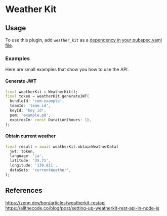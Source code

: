# Weather Kit

## Usage

To use this plugin, add `weather_kit` as a [dependency in your pubspec.yaml file](https://flutter.dev/docs/development/platform-integration/platform-channels).

### Examples

Here are small examples that show you how to use the API.

#### Generate JWT

```dart
final weatherKit = WeatherKit();
final token = weatherKit.generateJWT(
  bundleId: 'com.example',
  teamId: 'team id',
  keyId: 'key id',
  pem: 'example.p8',
  expiresIn: const Duration(hours: 1),
);
```

#### Obtain current weather

```dart
final result = await weatherKit.obtainWeatherData(
  jwt: token,
  language: 'ja',
  latitude: '35.71',
  longitude: '139.811',
  dataSets: 'currentWeather',
);
```

## References

https://zenn.dev/bon/articles/weatherkit-restapi
https://allthecode.co/blog/post/setting-up-weatherkit-rest-api-in-node-js
